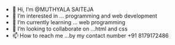 - 👋 Hi, I’m @MUTHYALA SAITEJA
- 👀 I’m interested in ... programming and web development
- 🌱 I’m currently learning ... web programming
- 💞️ I’m looking to collaborate on ...html and css
- 📫 How to reach me ...by my contact number +91 8179172486

<!---
saiteja-muthyala/saiteja-muthyala is a ✨ special ✨ repository because its `README.md` (this file) appears on your GitHub profile.
You can click the Preview link to take a look at your changes.
--->

